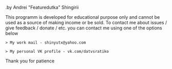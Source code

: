 .by Andrei "Featuredutka" Shingirii

This programm is developed for educational purpose only and cannot be used as a source of making income or be sold.
To contact me about issues / give feedback / donate / etc. you can contact me using one of the options below

	> My work mail - shinyutx@yahoo.com

	> My personal VK profile - vk.com/datvsratiko

Thank you for patience
